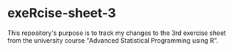 # exeRcise-sheet-3

This repository's purpose is to track my changes to the 3rd exercise sheet from the university course "Advanced Statistical Programming using R".
